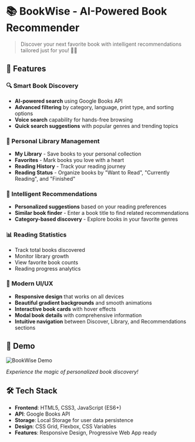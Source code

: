 # 📚 BookWise - AI-Powered Book Recommender

> Discover your next favorite book with intelligent recommendations tailored just for you! 🤖✨

## 🌟 Features

### 🔍 Smart Book Discovery
- **AI-powered search** using Google Books API
- **Advanced filtering** by category, language, print type, and sorting options
- **Voice search** capability for hands-free browsing
- **Quick search suggestions** with popular genres and trending topics

### 📖 Personal Library Management
- **My Library** - Save books to your personal collection
- **Favorites** - Mark books you love with a heart
- **Reading History** - Track your reading journey
- **Reading Status** - Organize books by "Want to Read", "Currently Reading", and "Finished"

### 🎯 Intelligent Recommendations
- **Personalized suggestions** based on your reading preferences
- **Similar book finder** - Enter a book title to find related recommendations
- **Category-based discovery** - Explore books in your favorite genres

### 📊 Reading Statistics
- Track total books discovered
- Monitor library growth
- View favorite book counts
- Reading progress analytics

### 🎨 Modern UI/UX
- **Responsive design** that works on all devices
- **Beautiful gradient backgrounds** and smooth animations
- **Interactive book cards** with hover effects
- **Modal book details** with comprehensive information
- **Intuitive navigation** between Discover, Library, and Recommendations sections

## 🚀 Demo

![BookWise Demo](https://via.placeholder.com/800x400?text=BookWise+Demo+Screenshot)

*Experience the magic of personalized book discovery!*

## 🛠️ Tech Stack

- **Frontend**: HTML5, CSS3, JavaScript (ES6+)
- **API**: Google Books API
- **Storage**: Local Storage for user data persistence
- **Design**: CSS Grid, Flexbox, CSS Variables
- **Features**: Responsive Design, Progressive Web App ready

